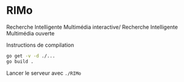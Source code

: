 # RIMo

Recherche Intelligente Multimédia interactive/
Recherche Intelligente Multimédia ouverte

Instructions de compilation

```sh
go get -v -d ./...
go build .
```

Lancer le serveur avec `./RIMo`
